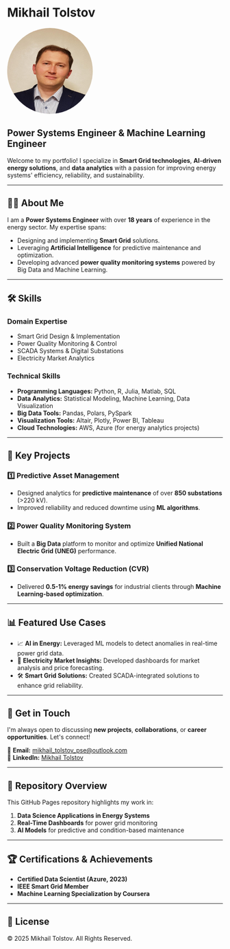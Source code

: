 # Mikhail Tolstov
<img src="tmv.jpg" alt="Mikhail Tolstov" style="border-radius: 50%; width: 200px; height: 200px;">

## Power Systems Engineer & Machine Learning Engineer 

Welcome to my portfolio! I specialize in **Smart Grid technologies**, **AI-driven energy solutions**, and **data analytics** with a passion for improving energy systems' efficiency, reliability, and sustainability.

---

## 👨‍💻 About Me

I am a **Power Systems Engineer** with over **18 years** of experience in the energy sector. My expertise spans:

- Designing and implementing **Smart Grid** solutions.
- Leveraging **Artificial Intelligence** for predictive maintenance and optimization.
- Developing advanced **power quality monitoring systems** powered by Big Data and Machine Learning.

---

## 🛠️ Skills

### **Domain Expertise**
- Smart Grid Design & Implementation
- Power Quality Monitoring & Control
- SCADA Systems & Digital Substations
- Electricity Market Analytics

### **Technical Skills**
- **Programming Languages:** Python, R, Julia, Matlab, SQL  
- **Data Analytics:** Statistical Modeling, Machine Learning, Data Visualization  
- **Big Data Tools:** Pandas, Polars, PySpark  
- **Visualization Tools:** Altair, Plotly, Power BI, Tableau  
- **Cloud Technologies:** AWS, Azure (for energy analytics projects)  

---

## 🔬 Key Projects

### 1️⃣ **Predictive Asset Management**
- Designed analytics for **predictive maintenance** of over **850 substations** (>220 kV).
- Improved reliability and reduced downtime using **ML algorithms**.

### 2️⃣ **Power Quality Monitoring System**
- Built a **Big Data** platform to monitor and optimize **Unified National Electric Grid (UNEG)** performance.

### 3️⃣ **Conservation Voltage Reduction (CVR)**
- Delivered **0.5-1% energy savings** for industrial clients through **Machine Learning-based optimization**.

---

## 📊 Featured Use Cases

- 📈 **AI in Energy:** Leveraged ML models to detect anomalies in real-time power grid data.
- 🧩 **Electricity Market Insights:** Developed dashboards for market analysis and price forecasting.
- 🛠️ **Smart Grid Solutions:** Created SCADA-integrated solutions to enhance grid reliability.

---

## 🚀 Get in Touch

I'm always open to discussing **new projects**, **collaborations**, or **career opportunities**. Let's connect!  

📧 **Email:** [mikhail_tolstov_pse@outlook.com](mailto:mikhail_tolstov_pse@outlook.com)  
💼 **LinkedIn:** [Mikhail Tolstov](https://www.linkedin.com/in/mikhail-tolstov-b6733662/)  

---

## 📂 Repository Overview

This GitHub Pages repository highlights my work in:

1. **Data Science Applications in Energy Systems**
2. **Real-Time Dashboards** for power grid monitoring
3. **AI Models** for predictive and condition-based maintenance

---

## 🏆 Certifications & Achievements

- **Certified Data Scientist (Azure, 2023)**  
- **IEEE Smart Grid Member**  
- **Machine Learning Specialization by Coursera**  

---

## 📜 License

&copy; 2025 Mikhail Tolstov. All Rights Reserved.

